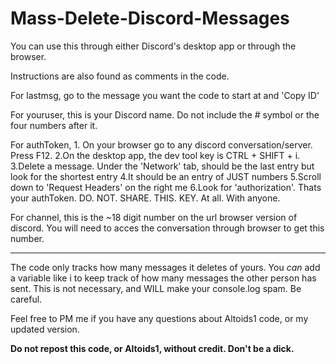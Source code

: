 # Mass-Delete-Discord-Messages

You can use this through either Discord's desktop app or through the browser.

Instructions are also found as comments in the code.

For lastmsg, go to the message you want the code to start at and 'Copy ID'

For youruser, this is your Discord name. Do not include the # symbol or the four numbers after it.

For authToken, 1. On your browser go to any discord conversation/server. Press F12.
   2.On the desktop app, the dev tool key is CTRL + SHIFT + i.
   3.Delete a message. Under the 'Network' tab, should be the last entry but look for the shortest entry
   4.It should be an entry of JUST numbers
   5.Scroll down to 'Request Headers' on the right me
   6.Look for 'authorization'. Thats your authToken. DO. NOT. SHARE. THIS. KEY. At all. With anyone.

For channel, this is the ~18 digit number on the url browser version of discord. You will need to acces
  the conversation through browser to get this number.
  
-------------------
  
The code only tracks how many messages it deletes of yours. You *can* add a variable like i to keep
  track of how many messages the other person has sent. This is not necessary, and WILL make
  your console.log spam. Be careful.
    
Feel free to PM me if you have any questions about Altoids1 code, or my updated version.

**Do not repost this code, or Altoids1, without credit. Don't be a dick.**

